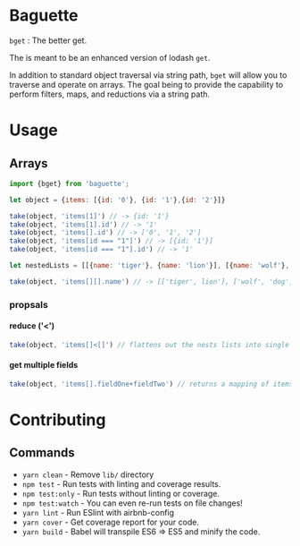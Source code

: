 # Baguette

`bget` : The better get.

The is meant to be an enhanced version of lodash `get`.

In addition to standard object traversal via string path, `bget` will allow you to traverse and operate on arrays. The goal being to provide the capability to perform filters, maps, and reductions via a string path.

# Usage

## Arrays
```js
import {bget} from 'baguette';

let object = {items: [{id: '0'}, {id: '1'},{id: '2'}]}

take(object, 'items[1]') // -> {id: '1'}
take(object, 'items[1].id') // -> '1'
take(object, 'items[].id') // -> ['0', '1', '2']
take(object, 'items[id === "1"]') // -> [{id: '1'}]
take(object, 'items[id === "1"].id') // -> '1'

let nestedLists = [[{name: 'tiger'}, {name: 'lion'}], [{name: 'wolf'}, {name: 'dog'}]]

take(object, 'items[][].name') // -> [['tiger', lion'], ['wolf', 'dog']]
```

### propsals

#### reduce ('<')
```js
take(object, 'items[]<[]') // flattens out the nests lists into single list
```

#### get multiple fields

```js
take(object, 'items[].fieldOne+fieldTwo') // returns a mapping of items with the fieldsOne and fieldsTwo
```


# Contributing

## Commands
- `yarn clean` - Remove `lib/` directory
- `npm test` - Run tests with linting and coverage results.
- `npm test:only` - Run tests without linting or coverage.
- `npm test:watch` - You can even re-run tests on file changes!
- `yarn lint` - Run ESlint with airbnb-config
- `yarn cover` - Get coverage report for your code.
- `yarn build` - Babel will transpile ES6 => ES5 and minify the code.



